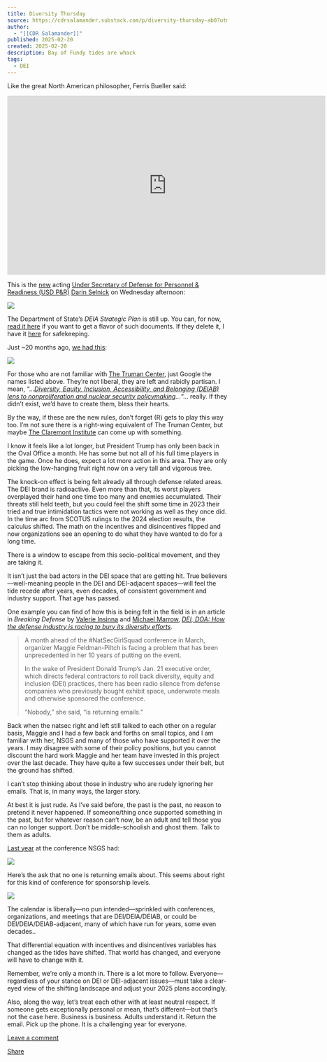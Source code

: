 ```yaml
---
title: Diversity Thursday
source: https://cdrsalamander.substack.com/p/diversity-thursday-ab0?utm_source=post-email-title&publication_id=247761&post_id=157511163&utm_campaign=email-post-title&isFreemail=true&r=7br8e&triedRedirect=true&utm_medium=email
author:
  - "[[CDR Salamander]]"
published: 2025-02-20
created: 2025-02-20
description: Bay of Fundy tides are whack
tags:
  - DEI
---
```

Like the great North American philosopher, Ferris Bueller said:

<iframe src="https://www.youtube-nocookie.com/embed/vsYBtfQ3QDo?start=6&amp;rel=0&amp;autoplay=0&amp;showinfo=0&amp;enablejsapi=0" frameborder="0" loading="lazy" gesture="media" allow="autoplay; fullscreen" allowautoplay="true" allowfullscreen="true" width="728" height="409"></iframe>

This is the [new](https://x.com/DoD_USD_PR/status/1887677582705054159) acting [Under Secretary of Defense for Personnel & Readiness (USD P&R)](https://x.com/DoD_USD_PR/status/1892225899384254737) [Darin Selnick](https://prhome.defense.gov/Home/Leaders/selnick/) on Wednesday afternoon:

![](https://substackcdn.com/image/fetch/w_1456,c_limit,f_auto,q_auto:good,fl_progressive:steep/https%3A%2F%2Fsubstack-post-media.s3.amazonaws.com%2Fpublic%2Fimages%2F24452708-b27d-4f10-b42e-cae6687952e1_1278x546.png)

The Department of State’s *DEIA Strategic Plan* is still up. You can, for now, [read it here](https://www.state.gov/wp-content/uploads/2022/09/22-01643_DEIA-StrategicPlan_v6AN-Inaccessible.pdf) if you want to get a flavor of such documents. If they delete it, I have it [here](https://www.scribd.com/document/830337876/22-01643-DEIA-StrategicPlan-v6AN-Inaccessible) for safekeeping.

Just ~20 months ago, [we had this](https://x.com/DoD_USD_PR/status/1664601441690959874):

![](https://substackcdn.com/image/fetch/w_1456,c_limit,f_auto,q_auto:good,fl_progressive:steep/https%3A%2F%2Fsubstack-post-media.s3.amazonaws.com%2Fpublic%2Fimages%2F6d6e7b91-b575-41ca-b5d3-1060fdbb5ce8_1290x1482.png)

For those who are not familiar with [The Truman Center](https://www.trumancenter.org/), just Google the names listed above. They’re not liberal, they are left and rabidly partisan. I mean, “…*[Diversity, Equity, Inclusion, Accessibility, and Belonging (DEIAB) lens to nonproliferation and nuclear security policymaking](https://www.trumancenter.org/issues/nuclear-nonproliferation)…*“… really. If they didn’t exist, we’d have to create them, bless their hearts.

By the way, if these are the new rules, don’t forget (R) gets to play this way too. I’m not sure there is a right-wing equivalent of The Truman Center, but maybe [The Claremont Institute](https://www.claremont.org/) can come up with something.

I know it feels like a lot longer, but President Trump has only been back in the Oval Office a month. He has some but not all of his full time players in the game. Once he does, expect a lot more action in this area. They are only picking the low-hanging fruit right now on a very tall and vigorous tree.

The knock-on effect is being felt already all through defense related areas. The DEI brand is radioactive. Even more than that, its worst players overplayed their hand one time too many and enemies accumulated. Their threats still held teeth, but you could feel the shift some time in 2023 their tried and true intimidation tactics were not working as well as they once did. In the time arc from SCOTUS rulings to the 2024 election results, the calculus shifted. The math on the incentives and disincentives flipped and now organizations see an opening to do what they have wanted to do for a long time.

There is a window to escape from this socio-political movement, and they are taking it.

It isn’t just the bad actors in the DEI space that are getting hit. True believers—well-meaning people in the DEI and DEI-adjacent spaces—will feel the tide recede after years, even decades, of consistent government and industry support. That age has passed.

One example you can find of how this is being felt in the field is in an article in *Breaking Defense* by [Valerie Insinna](https://x.com/ValerieInsinna) and [Michael Marrow](https://x.com/michaeldmarrow), *[DEI, DOA: How the defense industry is racing to bury its diversity efforts](https://breakingdefense.com/2025/02/dei-doa-how-the-defense-industry-is-racing-to-bury-its-diversity-efforts/).*

> A month ahead of the #NatSecGirlSquad conference in March, organizer Maggie Feldman-Piltch is facing a problem that has been unprecedented in her 10 years of putting on the event.
> 
> In the wake of President Donald Trump’s Jan. 21 executive order, which directs federal contractors to roll back diversity, equity and inclusion (DEI) practices, there has been radio silence from defense companies who previously bought exhibit space, underwrote meals and otherwise sponsored the conference.
> 
> “Nobody,” she said, “is returning emails.”

Back when the natsec right and left still talked to each other on a regular basis, Maggie and I had a few back and forths on small topics, and I am familiar with her, NSGS and many of those who have supported it over the years. I may disagree with some of their policy positions, but you cannot discount the hard work Maggie and her team have invested in this project over the last decade. They have quite a few successes under their belt, but the ground has shifted.

I can’t stop thinking about those in industry who are rudely ignoring her emails. That is, in many ways, the larger story.

At best it is just rude. As I’ve said before, the past is the past, no reason to pretend it never happened. If someone/thing once supported something in the past, but for whatever reason can’t now, be an adult and tell those you can no longer support. Don’t be middle-schoolish and ghost them. Talk to them as adults.

[Last year](https://www.nsgscon.com/partnershipsinfo) at the conference NSGS had:

![](https://substackcdn.com/image/fetch/w_1456,c_limit,f_auto,q_auto:good,fl_progressive:steep/https%3A%2F%2Fsubstack-post-media.s3.amazonaws.com%2Fpublic%2Fimages%2F6af1f5b9-7561-4083-bb02-21fb92a978d7_586x510.png)

Here’s the ask that no one is returning emails about. This seems about right for this kind of conference for sponsorship levels.

![](https://substackcdn.com/image/fetch/w_1456,c_limit,f_auto,q_auto:good,fl_progressive:steep/https%3A%2F%2Fsubstack-post-media.s3.amazonaws.com%2Fpublic%2Fimages%2F7aff8378-bc00-4d96-8195-1ec1d7eed6db_1540x1016.png)

The calendar is liberally—no pun intended—sprinkled with conferences, organizations, and meetings that are DEI/DEIA/DEIAB, or could be DEI/DEIA/DEIAB-adjacent, many of which have run for years, some even decades..

That differential equation with incentives and disincentives variables has changed as the tides have shifted. That world has changed, and everyone will have to change with it.

Remember, we’re only a month in. There is a lot more to follow. Everyone—regardless of your stance on DEI or DEI-adjacent issues—must take a clear-eyed view of the shifting landscape and adjust your 2025 plans accordingly.

Also, along the way, let’s treat each other with at least neutral respect. If someone gets exceptionally personal or mean, that’s different—but that’s not the case here. Business is business. Adults understand it. Return the email. Pick up the phone. It is a challenging year for everyone.

[Leave a comment](https://cdrsalamander.substack.com/p/diversity-thursday-ab0/comments)

[Share](https://cdrsalamander.substack.com/p/diversity-thursday-ab0?utm_source=substack&utm_medium=email&utm_content=share&action=share&token=eyJ1c2VyX2lkIjoxMjMwNTgyMiwicG9zdF9pZCI6MTU3NTExMTYzLCJpYXQiOjE3NDAwOTQzMjQsImV4cCI6MTc0MjY4NjMyNCwiaXNzIjoicHViLTI0Nzc2MSIsInN1YiI6InBvc3QtcmVhY3Rpb24ifQ.uj_2wYlWxSs-2tWWFRKfuLRXmz3DuUXov96JmyzaWwo)